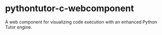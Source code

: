 # pythontutor-c-webcomponent
A web component for visualizing code execution with an enhanced Python Tutor engine.
